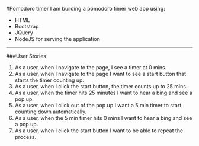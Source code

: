 #Pomodoro timer
I am building a pomodoro timer web app using:
  - HTML
  - Bootstrap
  - JQuery
  - NodeJS for serving the application
---

###User Stories:
  1. As a user, when I navigate to the page, I see a timer at 0 mins.
  2. As a user, when I navigate to the page I want to see a start button that starts the timer counting up.
  3. As a user, when I click the start button, the timer counts up to 25 mins.
  4. As a user, when the timer hits 25 minutes I want to hear a bing and see a pop up.
  5. As a user, when I click out of the pop up I want a 5 min timer to start counting down automatically.
  6. As a user, when the 5 min timer hits 0 mins I want to hear a bing and see a pop up.
  7. As a user, when I click the start button I want to be able to repeat the process.

